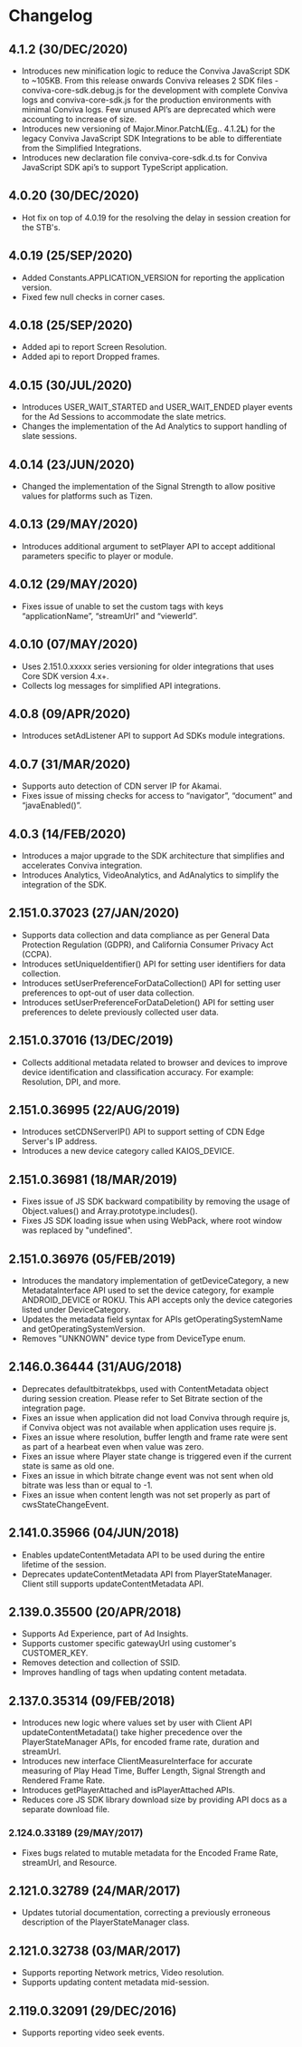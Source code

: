 
# Changelog

## 4.1.2 (30/DEC/2020)
* Introduces new minification logic to reduce the Conviva JavaScript SDK to ~105KB. From this release onwards Conviva releases 2 SDK files - conviva-core-sdk.debug.js for the development with complete Conviva logs and conviva-core-sdk.js for the production environments with minimal Conviva logs. Few unused API’s are deprecated which were accounting to increase of size.
* Introduces new versioning of Major.Minor.Patch<b>L</b>(Eg.. 4.1.2<b>L</b>) for the legacy Conviva JavaScript SDK Integrations to be able to differentiate from the Simplified Integrations.
* Introduces new declaration file conviva-core-sdk.d.ts for Conviva JavaScript SDK api’s to support TypeScript application.

## 4.0.20 (30/DEC/2020)
* Hot fix on top of 4.0.19 for the resolving the delay in session creation for the STB's.

## 4.0.19 (25/SEP/2020)
* Added Constants.APPLICATION_VERSION for reporting the application version.
* Fixed few null checks in corner cases.

## 4.0.18 (25/SEP/2020)
* Added api to report Screen Resolution.
* Added api to report Dropped frames.

## 4.0.15 (30/JUL/2020)
* Introduces USER_WAIT_STARTED and USER_WAIT_ENDED player events for the Ad Sessions to accommodate the slate metrics.
* Changes the implementation of the Ad Analytics to support handling of slate sessions.

## 4.0.14 (23/JUN/2020)
* Changed the implementation of the Signal Strength to allow positive values for platforms such as Tizen.

## 4.0.13 (29/MAY/2020)
* Introduces additional argument to setPlayer API to accept additional parameters specific to player or module.

## 4.0.12 (29/MAY/2020)
* Fixes issue of unable to set the custom tags with keys “applicationName”, “streamUrl” and “viewerId”.

## 4.0.10 (07/MAY/2020)
* Uses 2.151.0.xxxxx series versioning for older integrations that uses Core SDK version 4.x+.
* Collects log messages for simplified API integrations.

## 4.0.8 (09/APR/2020)
* Introduces setAdListener API to support Ad SDKs module integrations.

## 4.0.7 (31/MAR/2020)
* Supports auto detection of CDN server IP for Akamai.
* Fixes issue of missing checks for access to “navigator”, “document” and “javaEnabled()”.

## 4.0.3 (14/FEB/2020)
* Introduces a major upgrade to the SDK architecture that simplifies and accelerates Conviva integration.
* Introduces Analytics, VideoAnalytics, and AdAnalytics to simplify the integration of the SDK.

## 2.151.0.37023 (27/JAN/2020)
* Supports data collection and data compliance as per General Data Protection Regulation (GDPR), and California Consumer Privacy Act (CCPA).
* Introduces setUniqueIdentifier() API for setting user identifiers for data collection.
* Introduces setUserPreferenceForDataCollection() API for setting user preferences to opt-out of user data collection.
* Introduces setUserPreferenceForDataDeletion() API for setting user preferences to delete previously collected user data.

## 2.151.0.37016 (13/DEC/2019)
* Collects additional metadata related to browser and devices to improve device identification and classification accuracy. For example: Resolution, DPI, and more.

## 2.151.0.36995 (22/AUG/2019)
* Introduces setCDNServerIP() API to support setting of CDN Edge Server's IP address.
* Introduces a new device category called KAIOS_DEVICE.

## 2.151.0.36981 (18/MAR/2019)
* Fixes issue of JS SDK backward compatibility by removing the usage of Object.values() and Array.prototype.includes().
* Fixes JS SDK loading issue when using WebPack, where root window was replaced by "undefined".

## 2.151.0.36976 (05/FEB/2019)
* Introduces the mandatory implementation of getDeviceCategory, a new MetadataInterface API used to set the device category, for example ANDROID_DEVICE or ROKU. This API accepts only the device categories listed under DeviceCategory.
* Updates the metadata field syntax for APIs getOperatingSystemName and getOperatingSystemVersion.
* Removes "UNKNOWN" device type from DeviceType enum.

## 2.146.0.36444 (31/AUG/2018)
* Deprecates defaultbitratekbps, used with ContentMetadata object during session creation. Please refer to Set Bitrate section of the integration page.
* Fixes an issue when application did not load Conviva through require js, if Conviva object was not available when application uses require js.
* Fixes an issue where resolution, buffer length and frame rate were sent as part of a hearbeat even when value was zero.
* Fixes an issue where Player state change is triggered even if the current state is same as old one.
* Fixes an issue in which bitrate change event was not sent when old bitrate was less than or equal to -1.
* Fixes an issue when content length was not set properly as part of cwsStateChangeEvent.

## 2.141.0.35966 (04/JUN/2018)
* Enables updateContentMetadata API to be used during the entire lifetime of the session.
* Deprecates updateContentMetadata API from PlayerStateManager. Client still supports updateContentMetadata API.

## 2.139.0.35500 (20/APR/2018)
* Supports Ad Experience, part of Ad Insights.
* Supports customer specific gatewayUrl using customer's CUSTOMER_KEY.
* Removes detection and collection of SSID.
* Improves handling of tags when updating content metadata.

## 2.137.0.35314 (09/FEB/2018)
* Introduces new logic where values set by user with Client API updateContentMetadata() take higher precedence over the PlayerStateManager APIs, for encoded frame rate, duration and streamUrl.
* Introduces new interface ClientMeasureInterface for accurate measuring of Play Head Time, Buffer Length, Signal Strength and Rendered Frame Rate.
* Introduces getPlayerAttached and isPlayerAttached APIs.
* Reduces core JS SDK library download size by providing API docs as a separate download file.

### 2.124.0.33189 (29/MAY/2017)
* Fixes bugs related to mutable metadata for the Encoded Frame Rate, streamUrl, and Resource.

## 2.121.0.32789 (24/MAR/2017)
* Updates tutorial documentation, correcting a previously erroneous description of the PlayerStateManager class.

## 2.121.0.32738 (03/MAR/2017)
* Supports reporting Network metrics, Video resolution.
* Supports updating content metadata mid-session.

## 2.119.0.32091 (29/DEC/2016)
* Supports reporting video seek events.
